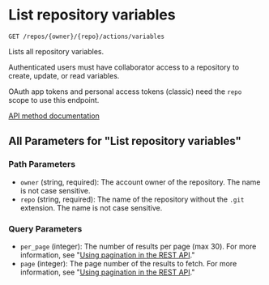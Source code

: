 # List repository variables

`GET /repos/{owner}/{repo}/actions/variables`

Lists all repository variables.

Authenticated users must have collaborator access to a repository to create, update, or read variables.

OAuth app tokens and personal access tokens (classic) need the `repo` scope to use this endpoint.

[API method documentation](https://docs.github.com/rest/actions/variables#list-repository-variables)

## All Parameters for "List repository variables"

### Path Parameters

- `owner` (string, required): The account owner of the repository. The name is not case sensitive.
- `repo` (string, required): The name of the repository without the `.git` extension. The name is not case sensitive.
### Query Parameters

- `per_page` (integer): The number of results per page (max 30). For more information, see "[Using pagination in the REST API](https://docs.github.com/rest/using-the-rest-api/using-pagination-in-the-rest-api)."
- `page` (integer): The page number of the results to fetch. For more information, see "[Using pagination in the REST API](https://docs.github.com/rest/using-the-rest-api/using-pagination-in-the-rest-api)."